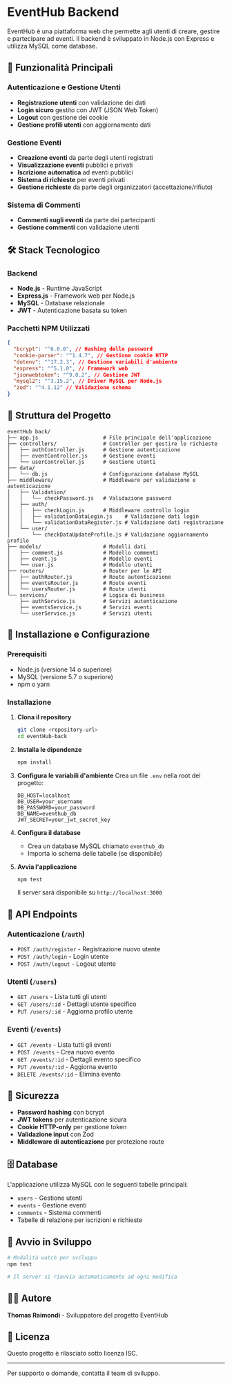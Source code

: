 # EventHub Backend

EventHub è una piattaforma web che permette agli utenti di creare, gestire e partecipare ad eventi. Il backend è sviluppato in Node.js con Express e utilizza MySQL come database.

## 🚀 Funzionalità Principali

### Autenticazione e Gestione Utenti

- **Registrazione utenti** con validazione dei dati
- **Login sicuro** gestito con JWT (JSON Web Token)
- **Logout** con gestione dei cookie
- **Gestione profili utenti** con aggiornamento dati

### Gestione Eventi

- **Creazione eventi** da parte degli utenti registrati
- **Visualizzazione eventi** pubblici e privati
- **Iscrizione automatica** ad eventi pubblici
- **Sistema di richieste** per eventi privati
- **Gestione richieste** da parte degli organizzatori (accettazione/rifiuto)

### Sistema di Commenti

- **Commenti sugli eventi** da parte dei partecipanti
- **Gestione commenti** con validazione utenti

## 🛠️ Stack Tecnologico

### Backend

- **Node.js** - Runtime JavaScript
- **Express.js** - Framework web per Node.js
- **MySQL** - Database relazionale
- **JWT** - Autenticazione basata su token

### Pacchetti NPM Utilizzati

```json
{
  "bcrypt": "^6.0.0", // Hashing delle password
  "cookie-parser": "^1.4.7", // Gestione cookie HTTP
  "dotenv": "^17.2.3", // Gestione variabili d'ambiente
  "express": "^5.1.0", // Framework web
  "jsonwebtoken": "^9.0.2", // Gestione JWT
  "mysql2": "^3.15.2", // Driver MySQL per Node.js
  "zod": "^4.1.12" // Validazione schema
}
```

## 📁 Struttura del Progetto

```
eventHub back/
├── app.js                     # File principale dell'applicazione
├── controllers/               # Controller per gestire le richieste
│   ├── authController.js      # Gestione autenticazione
│   ├── eventController.js     # Gestione eventi
│   └── userController.js      # Gestione utenti
├── data/
│   └── db.js                  # Configurazione database MySQL
├── middleware/                # Middleware per validazione e autenticazione
│   ├── Validation/
│   │   └── checkPassword.js   # Validazione password
│   ├── auth/
│   │   ├── checkLogin.js      # Middleware controllo login
│   │   ├── validationDataLogin.js    # Validazione dati login
│   │   └── validationDataRegister.js # Validazione dati registrazione
│   └── user/
│       └── checkDataUpdateProfile.js # Validazione aggiornamento profilo
├── models/                    # Modelli dati
│   ├── comment.js             # Modello commenti
│   ├── event.js               # Modello eventi
│   └── user.js                # Modello utenti
├── routers/                   # Router per le API
│   ├── authRouter.js          # Route autenticazione
│   ├── eventsRouter.js        # Route eventi
│   └── usersRouter.js         # Route utenti
└── services/                  # Logica di business
    ├── authService.js         # Servizi autenticazione
    ├── eventsService.js       # Servizi eventi
    └── userService.js         # Servizi utenti
```

## 🔧 Installazione e Configurazione

### Prerequisiti

- Node.js (versione 14 o superiore)
- MySQL (versione 5.7 o superiore)
- npm o yarn

### Installazione

1. **Clona il repository**

   ```bash
   git clone <repository-url>
   cd eventHub-back
   ```

2. **Installa le dipendenze**

   ```bash
   npm install
   ```

3. **Configura le variabili d'ambiente**
   Crea un file `.env` nella root del progetto:

   ```env
   DB_HOST=localhost
   DB_USER=your_username
   DB_PASSWORD=your_password
   DB_NAME=eventhub_db
   JWT_SECRET=your_jwt_secret_key
   ```

4. **Configura il database**

   - Crea un database MySQL chiamato `eventhub_db`
   - Importa lo schema delle tabelle (se disponibile)

5. **Avvia l'applicazione**
   ```bash
   npm test
   ```
   Il server sarà disponibile su `http://localhost:3000`

## 📡 API Endpoints

### Autenticazione (`/auth`)

- `POST /auth/register` - Registrazione nuovo utente
- `POST /auth/login` - Login utente
- `POST /auth/logout` - Logout utente

### Utenti (`/users`)

- `GET /users` - Lista tutti gli utenti
- `GET /users/:id` - Dettagli utente specifico
- `PUT /users/:id` - Aggiorna profilo utente

### Eventi (`/events`)

- `GET /events` - Lista tutti gli eventi
- `POST /events` - Crea nuovo evento
- `GET /events/:id` - Dettagli evento specifico
- `PUT /events/:id` - Aggiorna evento
- `DELETE /events/:id` - Elimina evento

## 🔐 Sicurezza

- **Password hashing** con bcrypt
- **JWT tokens** per autenticazione sicura
- **Cookie HTTP-only** per gestione token
- **Validazione input** con Zod
- **Middleware di autenticazione** per protezione route

## 🗄️ Database

L'applicazione utilizza MySQL con le seguenti tabelle principali:

- `users` - Gestione utenti
- `events` - Gestione eventi
- `comments` - Sistema commenti
- Tabelle di relazione per iscrizioni e richieste

## 🚀 Avvio in Sviluppo

```bash
# Modalità watch per sviluppo
npm test

# Il server si riavvia automaticamente ad ogni modifica
```

## 👨‍💻 Autore

**Thomas Raimondi** - Sviluppatore del progetto EventHub

## 📄 Licenza

Questo progetto è rilasciato sotto licenza ISC.

---

Per supporto o domande, contatta il team di sviluppo.
